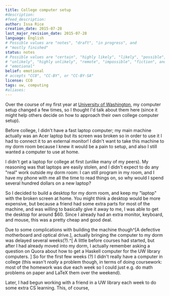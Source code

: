 ```yaml
---
title: College computer setup
#description: 
#feed_description: 
author: Issa Rice
creation_date: 2015-07-28
last_major_revision_date: 2015-07-28
language: English
# Possible values are "notes", "draft", "in progress", and
# "mostly finished"
status: notes
# Possible values are "certain", "highly likely", "likely", "possible",
# "unlikely", "highly unlikely", "remote", "impossible", "fiction", and
# "emotional"
belief: emotional
# accepts "CC0", "CC-BY", or "CC-BY-SA"
license: CC0
tags: uw, computing
#aliases: 
---
```


Over the course of my first year at [University of Washington](), my computer setup changed a few times, so I thought I'd talk about them here (since it might help others decide on how to approach their own college computer setup).

Before college, I didn't have a fast laptop computer; my main machine actually was an Acer laptop but its screen was broken so in order to use it I had to connect it to an external monitor! I didn't want to take this machine to my dorm room because I knew it would be a pain to setup, and also I still wanted a computer to use at home.

I didn't get a laptop for college at first (unlike many of my peers). My reasoning was that laptops are easily stolen, and I didn't expect to do any "real" work outside my dorm room: I can still program in my room, and I have my phone with me all the time to read things on, so why would I spend several hundred dollars on a new laptop?

So I decided to build a desktop for my dorm room, and keep my "laptop" with the broken screen at home.
You might think a desktop would be more expensive, but because a friend had some extra parts for most of the machine, and was willing to basically give it away to me, I was able to get the desktop for around $60.
Since I already had an extra monitor, keyboard, and mouse, this was a pretty cheap and good deal.

Due to some complications with building the machine though^[A defective motherboard and optical drive.], actually bringing the computer to my dorm was delayed several weeks(?).^[
    A little before courses had started, but after I had already moved into my dorm, I actually remember asking a question on Quora about how to get a Haskell computer for the UW library computers.
]
So for the first few weeks (?) I didn't really have a computer in college (this wasn't *really* a problem though, in terms of doing coursework: most of the homework was due each week so I could just e.g. do math problems on paper and LaTeX them over the weekend).

Later, I had begun working with a friend in a UW library each week to do some extra CS learning.
This, of course, 
